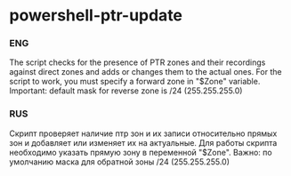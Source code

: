 # powershell-ptr-update
### ENG
The script checks for the presence of PTR zones and their recordings against direct zones and adds or changes them to the actual ones.
For the script to work, you must specify a forward zone in "$Zone" variable.
Important: default mask for reverse zone is /24 (255.255.255.0)

### RUS
Скрипт проверяет наличие птр зон и их записи относительно прямых зон и добавляет или изменяет их на актуальные.
Для работы скрипта необходимо указать прямую зону в переменной "$Zone".
Важно: по умолчанию маска для обратной зоны /24 (255.255.255.0)
